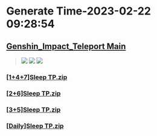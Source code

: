 # Generate Time-2023-02-22 09:28:54

## [Genshin_Impact_Teleport Main](https://github.com/Sam5440/Genshin_Impact_Teleport)

>![](https://komarev.com/ghpvc/?username=done439)
>![](https://komarev.com/ghpvc/?username=done438)
>![](https://komarev.com/ghpvc/?username=done437)

### [[1+4+7]Sleep TP.zip](https://raw.githubusercontent.com/Sam5440/Genshin_Impact_Teleport/download/OptimizationCollectionPackage/SleepJson/%5B1%2B4%2B7%5DSleep%20TP.zip)

### [[2+6]Sleep TP.zip](https://raw.githubusercontent.com/Sam5440/Genshin_Impact_Teleport/download/OptimizationCollectionPackage/SleepJson/%5B2%2B6%5DSleep%20TP.zip)

### [[3+5]Sleep TP.zip](https://raw.githubusercontent.com/Sam5440/Genshin_Impact_Teleport/download/OptimizationCollectionPackage/SleepJson/%5B3%2B5%5DSleep%20TP.zip)

### [[Daily]Sleep TP.zip](https://raw.githubusercontent.com/Sam5440/Genshin_Impact_Teleport/download/OptimizationCollectionPackage/SleepJson/%5BDaily%5DSleep%20TP.zip)


